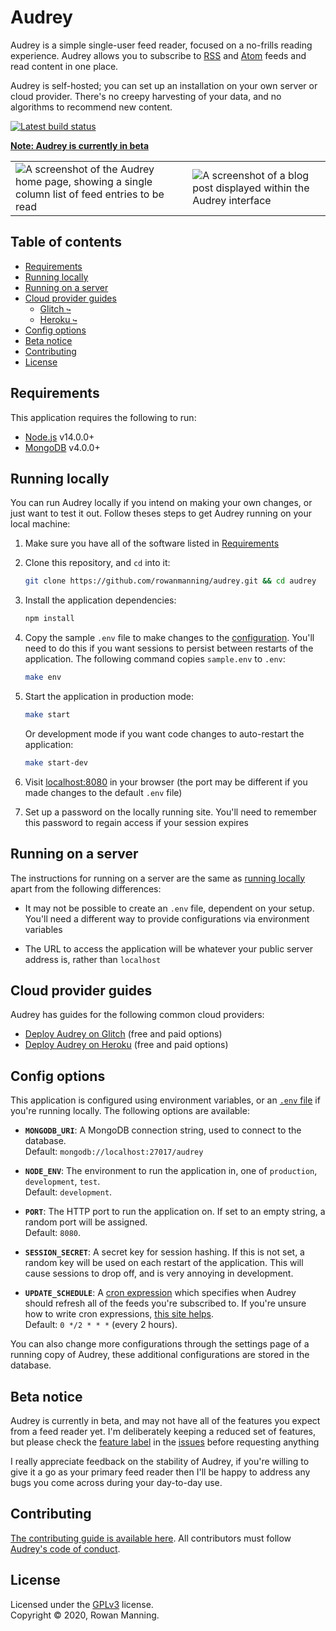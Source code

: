 
# Audrey

Audrey is a simple single-user feed reader, focused on a no-frills reading experience. Audrey allows you to subscribe to [RSS](https://en.wikipedia.org/wiki/RSS) and [Atom](https://en.wikipedia.org/wiki/Atom_(Web_standard)) feeds and read content in one place.

Audrey is self-hosted; you can set up an installation on your own server or cloud provider. There's no creepy harvesting of your data, and no algorithms to recommend new content.

[![Latest build status](https://github.com/rowanmanning/audrey/workflows/CI/badge.svg?event=push)](https://github.com/rowanmanning/audrey/actions?query=workflow%3ACI)

**[Note: Audrey is currently in beta](#beta-notice)**

<table>
  <tbody>
    <tr>
      <td>
        <img src="https://user-images.githubusercontent.com/138944/100798817-0d315e80-341c-11eb-8d68-e8a6862425ad.png" alt="A screenshot of the Audrey home page, showing a single column list of feed entries to be read" />
      </td>
      <td>
        <img src="https://user-images.githubusercontent.com/138944/100799120-7d3fe480-341c-11eb-9093-e8cc0bcf27ad.png" alt="A screenshot of a blog post displayed within the Audrey interface" />
      </td>
    </tr>
  </tbody>
</table>


## Table of contents

  * [Requirements](#requirements)
  * [Running locally](#running-locally)
  * [Running on a server](#running-on-a-server)
  * [Cloud provider guides](#cloud-provider-guides)
    * [Glitch `↪`](docs/guide/glitch.md)
    * [Heroku `↪`](docs/guide/heroku.md)
  * [Config options](#config-options)
  * [Beta notice](#beta-notice)
  * [Contributing](#contributing)
  * [License](#license)


## Requirements

This application requires the following to run:

  * [Node.js](https://nodejs.org/) v14.0.0+
  * [MongoDB](https://www.mongodb.com/) v4.0.0+


## Running locally

You can run Audrey locally if you intend on making your own changes, or just want to test it out. Follow theses steps to get Audrey running on your local machine:

  1. Make sure you have all of the software listed in [Requirements](#requirements)

  2. Clone this repository, and `cd` into it:

        ```sh
        git clone https://github.com/rowanmanning/audrey.git && cd audrey
        ```

  3. Install the application dependencies:

        ```sh
        npm install
        ```

  4. Copy the sample `.env` file to make changes to the [configuration](#config-options). You'll need to do this if you want sessions to persist between restarts of the application. The following command copies `sample.env` to `.env`:

        ```sh
        make env
        ```

  5. Start the application in production mode:

        ```sh
        make start
        ```

        Or development mode if you want code changes to auto-restart the application:

        ```sh
        make start-dev
        ```

  6. Visit [localhost:8080](http://localhost:8080/) in your browser (the port may be different if you made changes to the default `.env` file)

  7. Set up a password on the locally running site. You'll need to remember this password to regain access if your session expires


## Running on a server

The instructions for running on a server are the same as [running locally](#running-locally) apart from the following differences:

  * It may not be possible to create an `.env` file, dependent on your setup. You'll need a different way to provide configurations via environment variables

  * The URL to access the application will be whatever your public server address is, rather than `localhost`


## Cloud provider guides

Audrey has guides for the following common cloud providers:

  * [Deploy Audrey on Glitch](docs/guide/glitch.md) (free and paid options)
  * [Deploy Audrey on Heroku](docs/guide/heroku.md) (free and paid options)


## Config options

This application is configured using environment variables, or an [`.env` file](https://github.com/motdotla/dotenv) if you're running locally. The following options are available:

  - **`MONGODB_URI`**: A MongoDB connection string, used to connect to the database.<br/>
    Default: `mongodb://localhost:27017/audrey`

  - **`NODE_ENV`**: The environment to run the application in, one of `production`, `development`, `test`.<br/>
    Default: `development`.

  - **`PORT`**: The HTTP port to run the application on. If set to an empty string, a random port will be assigned.<br/>
    Default: `8080`.

  - **`SESSION_SECRET`**: A secret key for session hashing. If this is not set, a random key will be used on each restart of the application. This will cause sessions to drop off, and is very annoying in development.

  - **`UPDATE_SCHEDULE`**: A [cron expression](https://en.wikipedia.org/wiki/Cron#Overview) which specifies when Audrey should refresh all of the feeds you're subscribed to. If you're unsure how to write cron expressions, [this site helps](https://crontab.guru/).<br/>
    Default: `0 */2 * * *` (every 2 hours).

You can also change more configurations through the settings page of a running copy of Audrey, these additional configurations are stored in the database.


## Beta notice

Audrey is currently in beta, and may not have all of the features you expect from a feed reader yet. I'm deliberately keeping a reduced set of features, but please check the [feature label](https://github.com/rowanmanning/audrey/issues?q=is%3Aissue+label%3Afeature) in the [issues](https://github.com/rowanmanning/audrey/issues) before requesting anything

I really appreciate feedback on the stability of Audrey, if you're willing to give it a go as your primary feed reader then I'll be happy to address any bugs you come across during your day-to-day use.


## Contributing

[The contributing guide is available here](docs/contributing.md). All contributors must follow [Audrey's code of conduct](docs/code_of_conduct.md).


## License

Licensed under the [GPLv3](LICENSE.md) license.<br/>
Copyright &copy; 2020, Rowan Manning.
